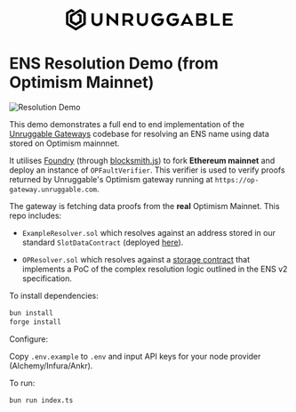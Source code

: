 <p align="center">
    <img src="https://raw.githubusercontent.com/unruggable-labs/unruggable-gateways-ens-resolution-demos/main/unruggable-logo-black.png" style = "width:300px;" alt = "Unruggable Gateways" />
</p>

# ENS Resolution Demo (from Optimism Mainnet)

![Resolution Demo](https://github.com/unruggable-labs/unruggable-gateways-ens-resolution-demos/actions/workflows/resolution-demo.yml/badge.svg)

This demo demonstrates a full end to end implementation of the [Unruggable Gateways](https://github.com/unruggable-labs/unruggable-gateways) codebase for resolving an ENS name using data stored on Optimism mainnnet. 

It utilises [Foundry](https://github.com/foundry-rs) (through [blocksmith.js](https://github.com/adraffy/blocksmith.js)) to fork **Ethereum mainnet** and deploy an instance of `OPFaultVerifier`. This verifier is used to verify proofs returned by Unruggable's Optimism gateway running at `https://op-gateway.unruggable.com`.

The gateway is fetching data proofs from the **real** Optimism Mainnet. This repo includes:

- `ExampleResolver.sol` which resolves against an address stored in our standard `SlotDataContract` (deployed [here](https://optimistic.etherscan.io/address/0xf9d79d8c09d24e0C47E32778c830C545e78512CF#code)).

- `OPResolver.sol` which resolves against a [storage contract](https://optimistic.etherscan.io/address/0xc695404735E0F1587A5398a06cAB34D7d7b009Da#code) that implements  a PoC of the complex resolution logic outlined in the ENS v2 specification.


To install dependencies:

```bash
bun install
forge install
```

Configure:

Copy `.env.example` to `.env` and input API keys for your node provider (Alchemy/Infura/Ankr).

To run:

```bash
bun run index.ts
```